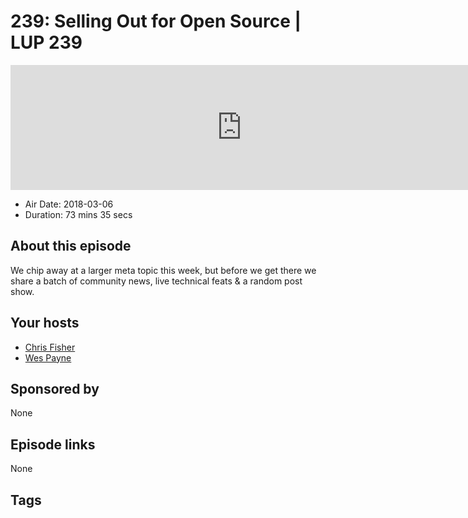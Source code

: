 # 239: Selling Out for Open Source | LUP 239

<iframe src="https://player.fireside.fm/v2/RUkczH-V+r9LedD3x?theme=dark" width="740" height="200" frameborder="0" scrolling="no"></iframe>

* Air Date: 2018-03-06
* Duration: 73 mins 35 secs

## About this episode

We chip away at a larger meta topic this week, but before we get there we share a batch of community news, live technical feats & a random post show.

## Your hosts
* [Chris Fisher](https://linuxunplugged.com/hosts/chrislas)
* [Wes Payne](https://linuxunplugged.com/hosts/wes)

## Sponsored by

None



## Episode links

None



## Tags

